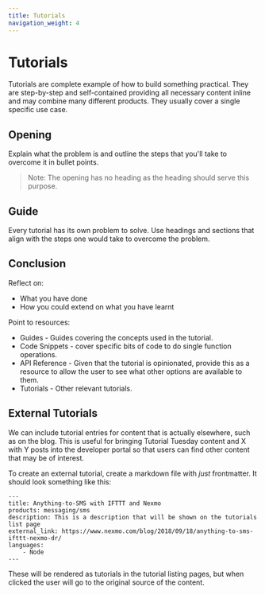 ```yaml
---
title: Tutorials
navigation_weight: 4
---
```


# Tutorials

Tutorials are complete example of how to build something practical. They are step-by-step and self-contained providing all necessary content inline and may combine many different products. They usually cover a single specific use case.

## Opening

Explain what the problem is and outline the steps that you'll take to overcome it in bullet points.

> Note: The opening has no heading as the heading should serve this purpose.

## Guide

Every tutorial has its own problem to solve. Use headings and sections that align with the steps one would take to overcome the problem.

## Conclusion

Reflect on:

* What you have done
* How you could extend on what you have learnt

Point to resources:

* Guides - Guides covering the concepts used in the tutorial.
* Code Snippets - cover specific bits of code to do single function operations.
* API Reference - Given that the tutorial is opinionated, provide this as a resource to allow the user to see what other options are available to them.
* Tutorials - Other relevant tutorials.

## External Tutorials

We can include tutorial entries for content that is actually elsewhere, such as on the blog. This is useful for bringing Tutorial Tuesday content and X with Y posts into the developer portal so that users can find other content that may be of interest.

To create an external tutorial, create a markdown file with _just_ frontmatter. It should look something like this:

```
---
title: Anything-to-SMS with IFTTT and Nexmo
products: messaging/sms
description: This is a description that will be shown on the tutorials list page
external_link: https://www.nexmo.com/blog/2018/09/18/anything-to-sms-ifttt-nexmo-dr/
languages:
    - Node
---
```

These will be rendered as tutorials in the tutorial listing pages, but when clicked the user will go to the original source of the content.

